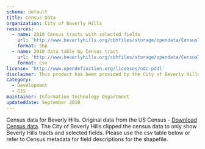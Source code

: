 ```yaml
---
schema: default
title: Census Data
organization: City of Beverly Hills
resources:
  - name: 2010 Census tracts with selected fields
    url: 'http://www.beverlyhills.org/cbhfiles/storage/opendata/CensusTractData2010.zip'
    format: shp
  - name: 2010 data table by Census tract
    url: 'http://www.beverlyhills.org/cbhfiles/storage/opendata/CensusTractTable2010.csv'
    format: csv
license: 'http://www.opendefinition.org/licenses/odc-pddl'
disclaimer: This product has been provided by the City of Beverly Hills on as as-is basis for informational purposes. No warranty is made by the City of Beverly Hills regarding specific accuracy, completeness, or fitness for any particular purpose or use of any data made available on the City’s Open Data Portal. The City reserves the right to discontinue availability of content on the Open Data Portal at any time and for any reason.
category:
  - Development
  - GIS
maintainer: Information Technology Department
updateddate: September 2018
---
```

Census data for Beverly Hills. Original data from the US Census - <a href="https://www.census.gov/geo/maps-data/data/tiger.html" target="_blank">Download Census data</a>. The City of Beverly Hills clipped the census data to only show Beverly Hills tracts and selected fields. Please use the csv table below or refer to Census metadata for field descriptions for the shapefile.
